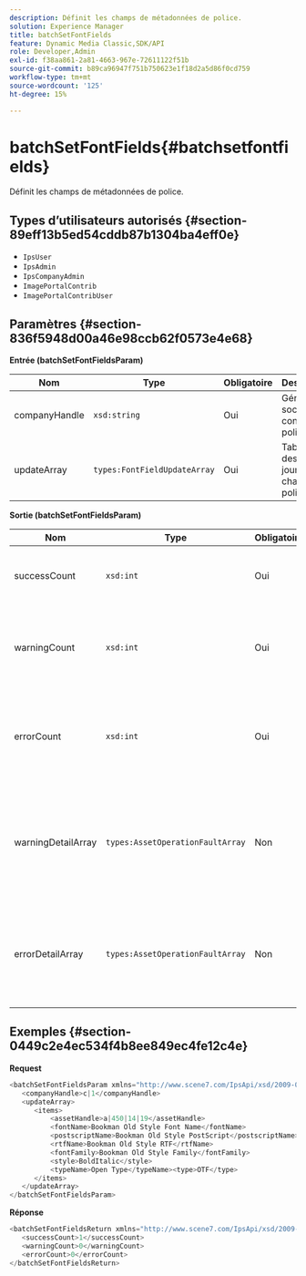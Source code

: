 ```yaml
---
description: Définit les champs de métadonnées de police.
solution: Experience Manager
title: batchSetFontFields
feature: Dynamic Media Classic,SDK/API
role: Developer,Admin
exl-id: f38aa861-2a81-4663-967e-72611122f51b
source-git-commit: b89ca96947f751b750623e1f18d2a5d86f0cd759
workflow-type: tm+mt
source-wordcount: '125'
ht-degree: 15%

---
```


# batchSetFontFields{#batchsetfontfields}

Définit les champs de métadonnées de police.

## Types d’utilisateurs autorisés {#section-89eff13b5ed54cddb87b1304ba4eff0e}

* `IpsUser`
* `IpsAdmin`
* `IpsCompanyAdmin`
* `ImagePortalContrib`
* `ImagePortalContribUser`

## Paramètres {#section-836f5948d00a46e98ccb62f0573e4e68}

**Entrée (batchSetFontFieldsParam)**

| Nom | Type | Obligatoire | Description |
|---|---|---|---|
| companyHandle | `xsd:string` | Oui | Gérer la société qui contient les polices. |
| updateArray | `types:FontFieldUpdateArray` | Oui | Tableau des mises à jour des champs de police. |

**Sortie (batchSetFontFieldsParam)**

| Nom | Type | Obligatoire | Description |
|---|---|---|---|
| successCount | `xsd:int` | Oui | Nombre de champs de police correctement définis. |
| warningCount | `xsd:int` | Oui | Nombre d’avertissements générés lorsque l’opération tentait de définir des champs de police. |
| errorCount | `xsd:int` | Oui | Nombre d’erreurs générées lorsque l’opération tentait de définir des champs de police. |
| warningDetailArray | `types:AssetOperationFaultArray` | Non | Tableau de détails associés aux ressources qui ont généré des avertissements lorsque l’opération a tenté d’appliquer les mises à jour. |
| errorDetailArray | `types:AssetOperationFaultArray` | Non | Tableau des détails associés aux ressources qui ont généré des erreurs lorsque l’opération a tenté d’appliquer les mises à jour. |

## Exemples {#section-0449c2e4ec534f4b8ee849ec4fe12c4e}

**Request**

```javascript {.line-numbers}
<batchSetFontFieldsParam xmlns="http://www.scene7.com/IpsApi/xsd/2009-07-31">
   <companyHandle>c|1</companyHandle>
   <updateArray>
      <items>
          <assetHandle>a|450|14|19</assetHandle>
          <fontName>Bookman Old Style Font Name</fontName>
          <postscriptName>Bookman Old Style PostScript</postscriptName>
          <rtfName>Bookman Old Style RTF</rtfName>
          <fontFamily>Bookman Old Style Family</fontFamily>
          <style>BoldItalic</style>
          <typeName>Open Type</typeName><type>OTF</type>
      </items>
   </updateArray>
</batchSetFontFieldsParam>
```

**Réponse**

```javascript {.line-numbers}
<batchSetFontFieldsReturn xmlns="http://www.scene7.com/IpsApi/xsd/2009-07-31">
   <successCount>1</successCount>
   <warningCount>0</warningCount>
   <errorCount>0</errorCount>
</batchSetFontFieldsReturn>
```
